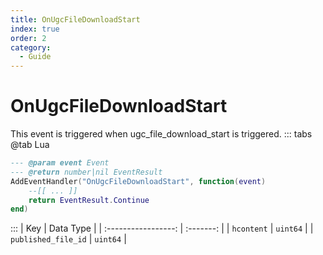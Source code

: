 ```yaml
---
title: OnUgcFileDownloadStart
index: true
order: 2
category:
  - Guide
---
```


# OnUgcFileDownloadStart
This event is triggered when ugc_file_download_start is triggered.
::: tabs
@tab Lua
```lua
--- @param event Event
--- @return number|nil EventResult
AddEventHandler("OnUgcFileDownloadStart", function(event)
    --[[ ... ]]
    return EventResult.Continue
end)
```

:::
|         Key         | Data Type |
| :-----------------: | :-------: |
|      `hcontent`     |  `uint64` |
| `published_file_id` |  `uint64` |